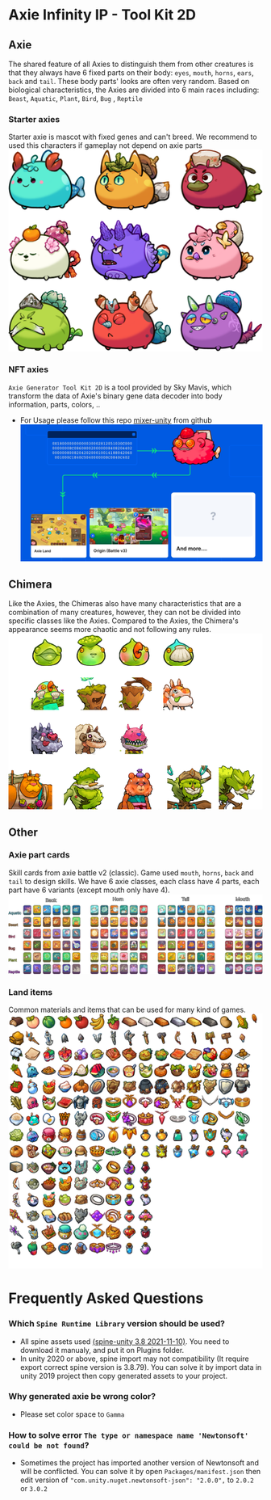# Axie Infinity IP - Tool Kit 2D

## Axie
The shared feature of all Axies to distinguish them from other creatures is that they always have 6 fixed parts on their body: `eyes`, `mouth`, `horns`, `ears`, `back` and `tail`. These body parts' looks are often very random.
Based on biological characteristics, the Axies are divided into 6 main races including: `Beast`, `Aquatic`, `Plant`, `Bird`, `Bug` , `Reptile`

### Starter axies
Starter axie is mascot with fixed genes and can't breed. We recommend to used this characters if gameplay not depend on axie parts
![Starter axies](images/starter.png?raw=false "Starter axies")

### NFT axies
`Axie Generator Tool Kit 2D` is a tool provided by Sky Mavis, which transform the data of Axie's binary gene data decoder into body information, parts, colors, ..
- For Usage please follow this repo [mixer-unity](https://github.com/axieinfinity/mixer-unity) from github
![Axie Generator Tool Kit 2D](images/ntf-axie.png?raw=true "Axie Generator Tool Kit 2D")

## Chimera
Like the Axies, the Chimeras also have many characteristics that are a combination of many creatures, however, they can not be divided into specific classes like the Axies. Compared to the Axies, the Chimera's appearance seems more chaotic and not following any rules.
![Chimera](images/chimera.png?raw=true "Chimera")

## Other

### Axie part cards
Skill cards from axie battle v2 (classic). Game used `mouth`, `horns`, `back` and `tail` to design skills. We have 6 axie classes, each class have 4 parts, each part have 6 variants (except mouth only have 4).
![Axie part cards](images/axie-part-cards.png?raw=true "Axie part cards")

### Land items
Common materials and items that can be used for many kind of games.
![Land items](images/land-item.png?raw=true "Land items")


# Frequently Asked Questions

### Which `Spine Runtime Library` version should be used?
- All spine assets used [(spine-unity 3.8 2021-11-10)](https://esotericsoftware.com/files/runtimes/unity/spine-unity-3.8-2021-11-10.unitypackage). You need to download it manualy, and put it on Plugins folder.
- In unity 2020 or above, spine import may not compatibility (It require export correct spine version is 3.8.79). You can solve it by import data in unity 2019 project then copy generated assets to your project.

### Why generated axie be wrong color?
- Please set color space to `Gamma` 

### How to solve error `The type or namespace name 'Newtonsoft' could be not found`?
- Sometimes the project has imported another version of Newtonsoft and will be conflicted. You can solve it by open `Packages/manifest.json` then edit version of `"com.unity.nuget.newtonsoft-json": "2.0.0",` to `2.0.2` or `3.0.2`